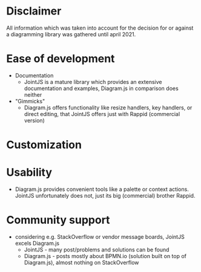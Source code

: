 # Disclaimer
All information which was taken into account for the decision for or against a diagramming library was gathered until april 2021.

# Ease of development
- Documentation
  - JointJS is a mature library which provides an extensive documentation and examples, Diagram.js in comparison does neither
- "Gimmicks"
  - Diagram.js offers functionality like resize handlers, key handlers, or direct editing, that JointJS offers just with Rappid (commercial version)
# Customization

# Usability
- Diagram.js provides convenient tools like a palette or context actions. JointJS unfortunately does not, just its big (commercial) brother Rappid.

# Community support
- considering e.g. StackOverflow or vendor message boards, JointJS excels Diagram.js
    - JointJS - many post/problems and solutions can be found
    - Diagram.js - posts mostly about BPMN.io (solution built on top of Diagram.js), almost nothing on StackOverflow